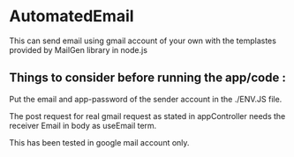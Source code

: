 # AutomatedEmail
<p> This can send email using gmail account of your own with the templastes provided by MailGen library in node.js </p>
<h2>Things to consider before running the app/code : </h2>
<p>Put the email and app-password of the sender account in the ./ENV.JS file.</p>
<p> The post request for real gmail request as stated in appController needs the receiver Email in body as useEmail term.</p>
<p>This has been tested in google mail account only. </p>
